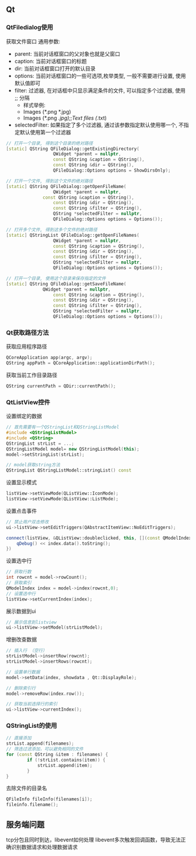 ## Qt
### QtFiledialog使用
获取文件窗口
通用参数:
  - parent: 当前对话框窗口的父对象也就是父窗口
  - caption: 当前对话框窗口的标题
  - dir: 当前对话框窗口打开的默认目录
  - options: 当前对话框窗口的一些可选项,枚举类型, 一般不需要进行设置, 使用默认值即可
  - filter: 过滤器, 在对话框中只显示满足条件的文件, 可以指定多个过滤器, 使用 ;; 分隔
    - 样式举例: 
	- Images (*.png *.jpg)
	- Images (*.png *.jpg);;Text files (*.txt)
  - selectedFilter: 如果指定了多个过滤器, 通过该参数指定默认使用哪一个, 不指定默认使用第一个过滤器
```cpp
// 打开一个目录, 得到这个目录的绝对路径
[static] QString QFileDialog::getExistingDirectory(
                  QWidget *parent = nullptr, 
                  const QString &caption = QString(), 
                  const QString &dir = QString(), 
                  QFileDialog::Options options = ShowDirsOnly);

// 打开一个文件, 得到这个文件的绝对路径
[static] QString QFileDialog::getOpenFileName(
    	          QWidget *parent = nullptr, 
    		  const QString &caption = QString(), 
                  const QString &dir = QString(), 
                  const QString &filter = QString(), 
                  QString *selectedFilter = nullptr, 
                  QFileDialog::Options options = Options());

// 打开多个文件, 得到这多个文件的绝对路径
[static] QStringList QFileDialog::getOpenFileNames(
    	          QWidget *parent = nullptr, 
                  const QString &caption = QString(), 
                  const QString &dir = QString(), 
                  const QString &filter = QString(), 
                  QString *selectedFilter = nullptr, 
                  QFileDialog::Options options = Options());

// 打开一个目录, 使用这个目录来保存指定的文件
[static] QString QFileDialog::getSaveFileName(
    		  QWidget *parent = nullptr, 
                  const QString &caption = QString(), 
                  const QString &dir = QString(), 
                  const QString &filter = QString(), 
                  QString *selectedFilter = nullptr, 
                  QFileDialog::Options options = Options());

```

### Qt获取路径方法
获取应用程序路径
```cpp
QCoreApplication app(argc, argv);
QString appPath = QCoreApplication::applicationDirPath();
```
获取当前工作目录路径
```cpp
QString currentPath = QDir::currentPath();
```

### QtListView控件
设置绑定的数据
```cpp
// 首先需要有一个QStringList和QStringListModel
#include <QStringListModel>
#include <QString>
QStringList strList = ...;
QStringListModel model= new QStringListModel(this);
model->setStringList(strList);

// model获取string方法
QStringList QStringListModel::stringList() const
```

设置显示模式
```cpp
listView->setViewMode(QListView::IconMode);
listView->setViewMode(QListView::ListMode);
```

设置点击事件
```cpp
// 禁止用户双击修改
ui->listView->setEditTriggers(QAbstractItemView::NoEditTriggers);

connect(listView, &QListView::doubleclicked, this, [](const QModelIndex &index){
    qDebug() << index.data().toString();
})
```

设置选中行
```cpp
// 获取行数
int rowcnt = model->rowCount();
// 获取索引
QModelIndex index = model->index(rowcnt,0);
// 设置选中行
listView->setCurrentIndex(index);
```

展示数据到ui
```cpp
// 展示信息到listview
ui->listView->setModel(strListModel);
```

增删改查数据
```cpp
// 插入行 （空行）
strListModel->insertRow(rowcnt);
strListModel->insertRows(rowcnt);

// 设置单行数据
model->setData(index, showdata , Qt::DisplayRole);

// 删除索引行
model->removeRow(index.row());

// 获取当前选择行的索引
ui->listView->currentIndex();
```

### QStringList的使用
```cpp
// 直接添加
strList.append(filenames);
// 筛选过滤添加，可以避免相同的文件
for (const QString &item : filenames) {
        if (!strList.contains(item)) {
            strList.append(item);
        }
}
```

去除文件的目录名
```cpp
QFileInfo fileInfo(filenames[i]);
fileinfo.filename();
```

## 服务端问题
tcp分包且同时到达，libevent如何处理
libevent多次触发回调函数，导致无法正确识别数据请求和处理数据请求
